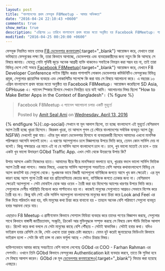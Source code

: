```yaml
---
layout: post
title: "বাংলাদেশের প্রথম ফেসবুক F8Meetup - আমার অভিজ্ঞতা"
date: "2016-04-24 22:10:43 +0600"
comments: true
show_meta: true
description: "এপ্রিলের ১৩ তারিখে বাংলাদেশে প্রথম বারের মতো অনুষ্ঠিত হয় Facebook F8Meetup। প্যানেল স্পিকার হিসাবে সেখানে নিমন্ত্রিত হয়ে যাই আমি। সেই অভিজ্ঞতা নিয়েই এই লেখাটি।"
modified: "2016-04-25 00:20:00 +0600"
---
```

ফেসবুক নিয়মিত ভাবে তাদের [F8 ডেভেলপার কনফারেন্স](https://www.fbf8.com/){:target="_blank"} আয়োজন করে, যেখানে তারা ভবিষ্যতে ফেসবুকের লক্ষ্য কি, তারা কিভাবে আগাচ্ছে, ডেভেলপার এবং ব্যবহারকারীদের জন্য নতুন কি কি আসছে সে বিষয়ে জানায়। যেহেতু গোটা পৃথিবী জুড়ে অনেক আগ্রহী ব্যক্তি থাকলেও সবাইকে নিমন্ত্রন করা সম্ভব হয় না, তাই তারা বিভিন্ন দেশে সেই সময়ে [Facebook F8Meetup](https://developers.facebook.com/blog/post/2016/03/01/f8-2016-meetups/){:target="_blank"} আয়োজন করে, যেখানে F8 Developer Conference লাইভ স্ট্রিমিং করার পাশাপাশি লোকাল ডেভেলপার কমিউনিটিও ফেসবুকের বিভিন্ন প্রযুক, সেগুলোর প্রায়োগিক ব্যবহার এবং লোকালিটির সাপেক্ষে কি করা যায় সে বিষয়ে আলোচনা করে। এ বছরের ১৩ এপ্রিল বাংলাদেশে প্রথম বারের মতো অনুষ্ঠিত হয় Facebook F8Meetup। আয়োজন করেছিলো SD Asia, GPHouse এ। প্যানেল স্পিকার হিসাবে সেখানে নিমন্ত্রিত হয়ে যাই আমি। আলোচনার বিষয় ছিলো "How to Make Better Apps in the Context of Bangladesh"।
{% figure %}

<div class="fb-post" data-href="https://www.facebook.com/photo.php?fbid=10209292169161570" data-width="500" data-show-text="true"><div class="fb-xfbml-parse-ignore"><blockquote cite="https://www.facebook.com/photo.php?fbid=10209292169161570&amp;set=p.10209292169161570&amp;type=3"><p>Facebook F8Meetup &#x98f; &#x9aa;&#x9cd;&#x9af;&#x9be;&#x9a8;&#x9c7;&#x9b2; &#x986;&#x9b2;&#x9cb;&#x99a;&#x9a8;&#x9be; &#x99a;&#x9b2;&#x9be;&#x9b0; &#x98f;&#x995;&#x99f;&#x9bf; &#x9ae;&#x9c1;&#x9b9;&#x9c2;&#x9b0;&#x9cd;&#x9a4;&#x9c7;</p>Posted by <a href="https://www.facebook.com/lordamit">Amit Seal Ami</a> on&nbsp;<a href="https://www.facebook.com/photo.php?fbid=10209292169161570&amp;set=p.10209292169161570&amp;type=3">Wednesday, April 13, 2016</a></blockquote></div></div>

{% endfigure %}{:.op-social}
সেখানে যা মূল আলাপ ছিলো, তা হচ্ছে বাংলাদেশে এই মুহূর্তে বেশিরভাগ অ্যাপ তৈরী হচ্ছে খুচরা হিসেবে। কিরকম খুচরা, তা আসলে গুগল প্লে স্টোরে বাংলাদেশের সর্বাধিক ব্যবহৃত অ্যাপ (ক্লু: NSFW) দেখলেই বুঝা যায়। এটার মূল কারণ ডেভেলপার হিসাবে বা ব্যবহারকারী হিসেবে আমাদের এখনো মানসিক পরিপক্কতা আসেনি বললেই চলে। এ ধরণের অ্যাপগুলোও চলে বিজ্ঞাপনের উপরে ভিত্তি করে, তেমন কোন সার্ভিস দেয় না বলেই। কিন্তু পক্ষান্তরে এর মানে এই না যে সার্ভিস অ্যাপ বাংলাদেশে চলে না। চলে, খুব ভালো মতোই যে চলে - তার একটা খুব ভালো উদাহরণ GObd Traffic App. এখন সেটা থেকে উত্তরণের উপায় কি?

উপায় আসলে একটা নিজেদের হাতে। আমাদের ধীরে ধীরে মানসিকতা বদলাতে হবে, খুচরার বদলে ভালো সার্ভিস ভিত্তিক অ্যাপ তৈরী করা লাগবে। মজার বিষয়ে, এধরণের সার্ভিস অ্যাপগুলো সবচাইতে বেশি আসার কথাবাংলাদেশে বিভিন্ন যে অ্যাপ কনটেস্ট হয় সেগুলো থেকে। দুঃখজনক ভাবে বিজয়ী অ্যাপগুলো বাণিজ্যিক জগতে আসে খুব কম ক্ষেত্রেই। এর মূল কারণ হচ্ছে অ্যাপ গুলো তৈরী করা হয় প্রতিযোগিতায় জেতার জন্য, বাণিজ্যিক জগতে ঢোকার জন্য না। বেশিরভাগ ক্ষেত্রেই অ্যাপগুলো - সেটা মোবাইল হোক আর ওয়েব - তৈরী করা হয় বিদেশের অ্যাপের ধারণার উপরে ভিত্তি করে। সেগুলোকে দেশীয় পরিস্থিতি বিবেচনা করে পাল্টানোও হয় না। কাজেই মানুষের সেগুলোতে আগ্রহও সেভাবে বিশেষ করে তৈরী হয় না। কিন্তু যদি সেই একি সার্ভিস অ্যাপগুলো বাংলাদেশের মানুষের জন্য চিন্তা করে Look and Feel এর দিক দিয়ে পরিবর্তন করা হয়, যদি মানুষের কথা চিন্তা করে বানানো হয় - তাহলে অনেক বেশি পরিমাণে সেগুলো ব্যবহৃত হবার সম্ভাবনা বেড়ে যায়।

এছাড়াও F8 Meetup এ গ্রামীণফোন কিভাবে সোশ্যাল মিডিয়া ব্যবহার করে তাদের পণ্যের বিজ্ঞাপন করছে, সেগুলোর সাথে কিভাবে বাঙ্গালী জাতীয়তাবাদ, সংষ্কৃতি, ক্রিকেট আর মুক্তিযুদ্ধকে সম্পৃক্ত করছে সে বিষয়ে কেস স্টাডি ভিত্তিক আলাপ হয়। রিলেট করে কথা বললে যে সেটা মানুষের কাছে বেশি পৌঁছায় - সেটাই স্বাভাবিক। সেটাই হবার কথা। যদিও ভাইরাল হবার রেসিপি যে কি, সেটা এখনো তারা বুঝার চেষ্টা করছেন। যেমন হুট করেই জুনায়েদের ভিডিওটা কিভাবে ভাইরাল হলো - সেটা কি বাই চান্স না কোন ফর্মুলা আছে - সেটাও চিন্তার বিষয়।

ব্যক্তিগতভাবে আমার কাছে সবচাইতে বেশি ভালো লেগেছে GObd এর COO - Farhan Rahman এর সেশনটা। ওখানে তিনি GObd কিভাবে ফেসবুকের Authentication kit ব্যবহার করবে, তাতে কি সুবিধা হবে সে বিষয়ে আলাপ করেন। GObd কে মূল [ডেভেলপার কনফারেন্সেও](http://www.clickittefaq.com/gobd-becomes-bangladeshi-tech-startup-featured-facebook-f8-conference/){:target="_blank"} ফিচার করা হয়েছে এবছরে।
